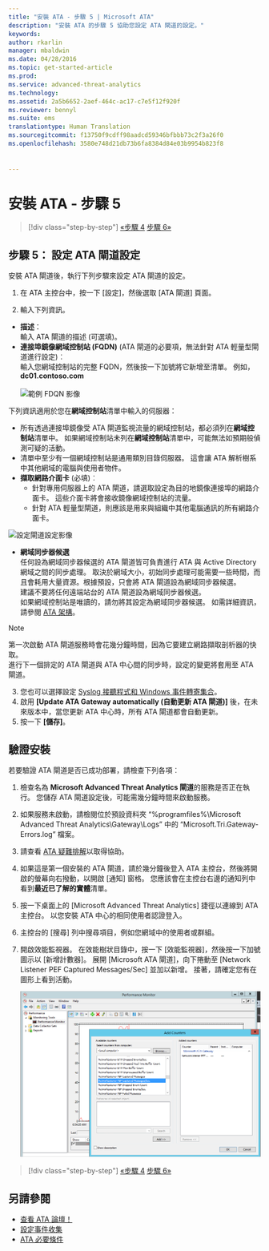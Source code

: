 ```yaml
---
title: "安裝 ATA - 步驟 5 | Microsoft ATA"
description: "安裝 ATA 的步驟 5 協助您設定 ATA 閘道的設定。"
keywords: 
author: rkarlin
manager: mbaldwin
ms.date: 04/28/2016
ms.topic: get-started-article
ms.prod: 
ms.service: advanced-threat-analytics
ms.technology: 
ms.assetid: 2a5b6652-2aef-464c-ac17-c7e5f12f920f
ms.reviewer: bennyl
ms.suite: ems
translationtype: Human Translation
ms.sourcegitcommit: f13750f9cdff98aadcd59346bfbbb73c2f3a26f0
ms.openlocfilehash: 3580e748d21db73b6fa8384d84e03b9954b823f8


---
```


# 安裝 ATA - 步驟 5

>[!div class="step-by-step"]
[«步驟 4](install-ata-step4.md)
[步驟 6»](install-ata-step6.md)


## 步驟 5： 設定 ATA 閘道設定
安裝 ATA 閘道後，執行下列步驟來設定 ATA 閘道的設定。

1.  在 ATA 主控台中，按一下 [設定]，然後選取 [ATA 閘道] 頁面。

2.  輸入下列資訊。

  - **描述**： <br>輸入 ATA 閘道的描述 (可選填)。
  - **連接埠鏡像網域控制站 (FQDN)** (ATA 閘道的必要項，無法針對 ATA 輕量型閘道進行設定)︰ <br>輸入您網域控制站的完整 FQDN，然後按一下加號將它新增至清單。 例如，**dc01.contoso.com**<br /><br />![範例 FDQN 影像](media/ATAGWDomainController.png)

下列資訊適用於您在**網域控制站**清單中輸入的伺服器：

- 所有透過連接埠鏡像受 ATA 閘道監視流量的網域控制站，都必須列在**網域控制站**清單中。 如果網域控制站未列在**網域控制站**清單中，可能無法如預期般偵測可疑的活動。
- 清單中至少有一個網域控制站是通用類別目錄伺服器。 這會讓 ATA 解析樹系中其他網域的電腦與使用者物件。
- **擷取網路介面卡** (必填)︰<br>
     - 針對專用伺服器上的 ATA 閘道，請選取設定為目的地鏡像連接埠的網路介面卡。 這些介面卡將會接收鏡像網域控制站的流量。
     - 針對 ATA 輕量型閘道，則應該是用來與組織中其他電腦通訊的所有網路介面卡。

![設定閘道設定影像](media/ATA-Config-GW-Settings.jpg)

 - **網域同步器候選**<br>
任何設為網域同步器候選的 ATA 閘道皆可負責進行 ATA 與 Active Directory 網域之間的同步處理。 取決於網域大小，初始同步處理可能需要一些時間，而且會耗用大量資源。根據預設，只會將 ATA 閘道設為網域同步器候選。 <br>建議不要將任何遠端站台的 ATA 閘道設為網域同步器候選。<br>如果網域控制站是唯讀的，請勿將其設定為網域同步器候選。 如需詳細資訊，請參閱 [ATA 架構](/advanced-threat-analytics/plan-design/ata-architecture#ata-lightweight-gateway-features)。

> [!NOTE] 
> 第一次啟動 ATA 閘道服務時會花幾分鐘時間，因為它要建立網路擷取剖析器的快取。<br>
> 進行下一個排定的 ATA 閘道與 ATA 中心間的同步時，設定的變更將套用至 ATA 閘道。



    

3. 您也可以選擇設定 [Syslog 接聽程式和 Windows 事件轉寄集合](configure-event-collection.md)。 
4. 啟用 **[Update ATA Gateway automatically (自動更新 ATA 閘道)]** 後，在未來版本中，當您更新 ATA 中心時，所有 ATA 閘道都會自動更新。
3.  按一下 **[儲存]**。


## 驗證安裝
若要驗證 ATA 閘道是否已成功部署，請檢查下列各項︰

1.  檢查名為 **Microsoft Advanced Threat Analytics 閘道**的服務是否正在執行。 您儲存 ATA 閘道設定後，可能需幾分鐘時間來啟動服務。

2.  如果服務未啟動，請檢閱位於預設資料夾 “%programfiles%\Microsoft Advanced Threat Analytics\Gateway\Logs” 中的 “Microsoft.Tri.Gateway-Errors.log” 檔案。

3.  請查看 [ATA 疑難排解](/advanced-threat-analytics/troubleshoot/troubleshooting-ata-known-errors)以取得協助。

4.  如果這是第一個安裝的 ATA 閘道，請於幾分鐘後登入 ATA 主控台，然後將開啟的螢幕向右撥動，以開啟 [通知] 窗格。 您應該會在主控台右邊的通知列中看到**最近已了解的實體**清單。

5.  按一下桌面上的 [Microsoft Advanced Threat Analytics] 捷徑以連線到 ATA 主控台。 以您安裝 ATA 中心的相同使用者認證登入。
6.  主控台的 [搜尋] 列中搜尋項目，例如您網域中的使用者或群組。
7.  開啟效能監視器。 在效能樹狀目錄中，按一下 [效能監視器]，然後按一下加號圖示以 [新增計數器]。 展開 [Microsoft ATA 閘道]，向下捲動至 [Network Listener PEF Captured Messages/Sec] 並加以新增。 接著，請確定您有在圖形上看到活動。

    ![新增效能計數器影像](media/ATA-performance-monitoring-add-counters.png)


>[!div class="step-by-step"]
[«步驟 4](install-ata-step4.md)
[步驟 6»](install-ata-step6.md)

## 另請參閱

- [查看 ATA 論壇！](https://social.technet.microsoft.com/Forums/security/home?forum=mata)
- [設定事件收集](configure-event-collection.md)
- [ATA 必要條件](/advanced-threat-analytics/plan-design/ata-prerequisites)




<!--HONumber=Jul16_HO4-->



